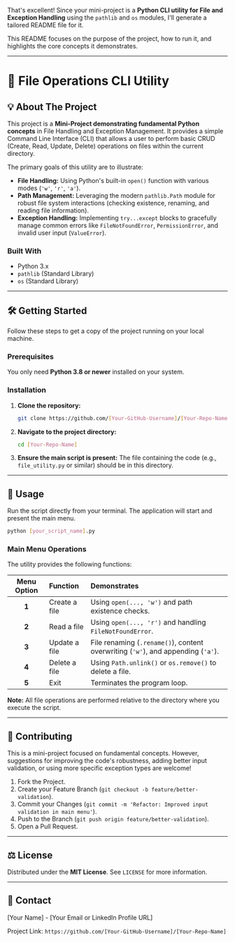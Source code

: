 That's excellent\! Since your mini-project is a **Python CLI utility for File and Exception Handling** using the `pathlib` and `os` modules, I'll generate a tailored README file for it.

This README focuses on the purpose of the project, how to run it, and highlights the core concepts it demonstrates.

-----

# 📂 File Operations CLI Utility

[](https://www.python.org/)

## 💡 About The Project

This project is a **Mini-Project demonstrating fundamental Python concepts** in File Handling and Exception Management. It provides a simple Command Line Interface (CLI) that allows a user to perform basic CRUD (Create, Read, Update, Delete) operations on files within the current directory.

The primary goals of this utility are to illustrate:

  * **File Handling:** Using Python's built-in `open()` function with various modes (`'w'`, `'r'`, `'a'`).
  * **Path Management:** Leveraging the modern `pathlib.Path` module for robust file system interactions (checking existence, renaming, and reading file information).
  * **Exception Handling:** Implementing `try...except` blocks to gracefully manage common errors like `FileNotFoundError`, `PermissionError`, and invalid user input (`ValueError`).

### Built With

  * Python 3.x
  * `pathlib` (Standard Library)
  * `os` (Standard Library)

-----

## 🛠️ Getting Started

Follow these steps to get a copy of the project running on your local machine.

### Prerequisites

You only need **Python 3.8 or newer** installed on your system.

### Installation

1.  **Clone the repository:**
    ```bash
    git clone https://github.com/[Your-GitHub-Username]/[Your-Repo-Name].git
    ```
2.  **Navigate to the project directory:**
    ```bash
    cd [Your-Repo-Name]
    ```
3.  **Ensure the main script is present:**
    The file containing the code (e.g., `file_utility.py` or similar) should be in this directory.

-----

## 🏃 Usage

Run the script directly from your terminal. The application will start and present the main menu.

```bash
python [your_script_name].py
```

### Main Menu Operations

The utility provides the following functions:

| Menu Option | Function | Demonstrates |
| :---: | :--- | :--- |
| **1** | Create a file | Using `open(..., 'w')` and path existence checks. |
| **2** | Read a file | Using `open(..., 'r')` and handling `FileNotFoundError`. |
| **3** | Update a file | File renaming (`.rename()`), content overwriting (`'w'`), and appending (`'a'`). |
| **4** | Delete a file | Using `Path.unlink()` or `os.remove()` to delete a file. |
| **5** | Exit | Terminates the program loop. |

**Note:** All file operations are performed relative to the directory where you execute the script.

-----

## 🤝 Contributing

This is a mini-project focused on fundamental concepts. However, suggestions for improving the code's robustness, adding better input validation, or using more specific exception types are welcome\!

1.  Fork the Project.
2.  Create your Feature Branch (`git checkout -b feature/better-validation`).
3.  Commit your Changes (`git commit -m 'Refactor: Improved input validation in main menu'`).
4.  Push to the Branch (`git push origin feature/better-validation`).
5.  Open a Pull Request.

-----

## ⚖️ License

Distributed under the **MIT License**. See `LICENSE` for more information.

-----

## 📧 Contact

[Your Name] - [Your Email or LinkedIn Profile URL]

Project Link: `https://github.com/[Your-GitHub-Username]/[Your-Repo-Name]`
